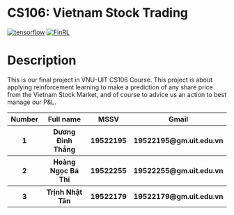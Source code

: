 # CS106: Vietnam Stock Trading
[![tensorflow](https://img.shields.io/badge/tensorflow-2.0-orange)](https://github.com/tensorflow/tensorflow/tree/r2.0)
[![FinRL](https://img.shields.io/badge/FinRL-1.0-brightgreen)](https://github.com/AI4Finance-LLC/FinRL)

# Description
This is our final project in VNU-UIT CS106 Course. This project is about applying reinforcement learning to make a prediction of any share price from the Vietnam Stock Market, and of course to advice us an action to best manage our P&L.

<table style="width:100%">
  <tr>
    <th>Number</th>
    <th>Full name</th>
    <th>MSSV</th>
    <th>Gmail</th>
  </tr>
  <tr>
    <th>1</th>
    <th>Dương Đình Thắng</th>
    <th>19522195</th>
    <th>19522195@gm.uit.edu.vn</th>
  </tr>
  <tr>
    <th>2</th>
    <th>Hoàng Ngọc Bá Thi</th>
    <th>19522255</th>
    <th>19522255@gm.uit.edu.vn</th>
  </tr>
  <tr>
    <th>3</th>
    <th>Trịnh Nhật Tân</th>
    <th>19522179</th>
    <th>19522179@gm.uit.edu.vn</th>
  </tr>
</table>
